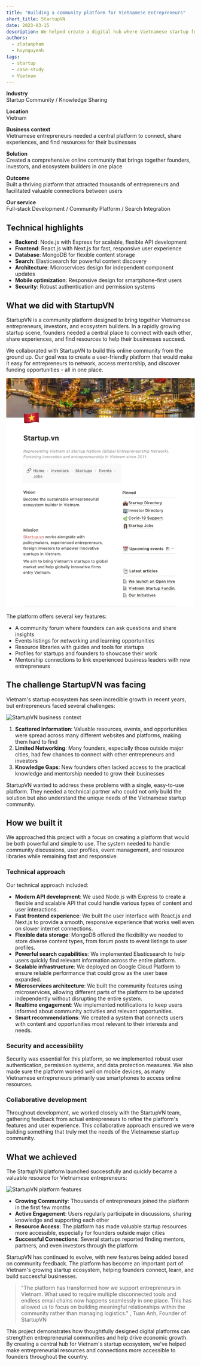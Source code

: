 ```yaml
---
title: "Building a community platform for Vietnamese Entrepreneurs"
short_title: StartupVN
date: 2023-03-15
description: We helped create a digital hub where Vietnamese startup founders can connect, share knowledge, and access resources to grow their businesses.
authors:
  - zlatanpham
  - huynguyenh
tags:
  - startup
  - case-study
  - Vietnam
---
```


**Industry**\
Startup Community / Knowledge Sharing

**Location**\
Vietnam

**Business context**\
Vietnamese entrepreneurs needed a central platform to connect, share experiences, and find resources for their businesses

**Solution**\
Created a comprehensive online community that brings together founders, investors, and ecosystem builders in one place

**Outcome**\
Built a thriving platform that attracted thousands of entrepreneurs and facilitated valuable connections between users

**Our service**\
Full-stack Development / Community Platform / Search Integration

## Technical highlights

- **Backend**: Node.js with Express for scalable, flexible API development
- **Frontend**: React.js with Next.js for fast, responsive user experience
- **Database**: MongoDB for flexible content storage
- **Search**: Elasticsearch for powerful content discovery
- **Architecture**: Microservices design for independent component updates
- **Mobile optimization**: Responsive design for smartphone-first users
- **Security**: Robust authentication and permission systems

## What we did with StartupVN

StartupVN is a community platform designed to bring together Vietnamese entrepreneurs, investors, and ecosystem builders. In a rapidly growing startup scene, founders needed a central place to connect with each other, share experiences, and find resources to help their businesses succeed.

We collaborated with StartupVN to build this online community from the ground up. Our goal was to create a user-friendly platform that would make it easy for entrepreneurs to network, access mentorship, and discover funding opportunities - all in one place.

![StartupVN community platform](assets/startupvn-main.webp)

The platform offers several key features:

- A community forum where founders can ask questions and share insights
- Events listings for networking and learning opportunities
- Resource libraries with guides and tools for startups
- Profiles for startups and founders to showcase their work
- Mentorship connections to link experienced business leaders with new entrepreneurs

## The challenge StartupVN was facing

Vietnam's startup ecosystem has seen incredible growth in recent years, but entrepreneurs faced several challenges:

![StartupVN business context](assets/startupvn-context.webp)

1. **Scattered Information**: Valuable resources, events, and opportunities were spread across many different websites and platforms, making them hard to find
2. **Limited Networking**: Many founders, especially those outside major cities, had few chances to connect with other entrepreneurs and investors
3. **Knowledge Gaps**: New founders often lacked access to the practical knowledge and mentorship needed to grow their businesses

StartupVN wanted to address these problems with a single, easy-to-use platform. They needed a technical partner who could not only build the solution but also understand the unique needs of the Vietnamese startup community.

## How we built it

We approached this project with a focus on creating a platform that would be both powerful and simple to use. The system needed to handle community discussions, user profiles, event management, and resource libraries while remaining fast and responsive.

### Technical approach

Our technical approach included:

- **Modern API development**: We used Node.js with Express to create a flexible and scalable API that could handle various types of content and user interactions.
- **Fast frontend experience**: We built the user interface with React.js and Next.js to provide a smooth, responsive experience that works well even on slower internet connections.
- **Flexible data storage**: MongoDB offered the flexibility we needed to store diverse content types, from forum posts to event listings to user profiles.
- **Powerful search capabilities**: We implemented Elasticsearch to help users quickly find relevant information across the entire platform.
- **Scalable infrastructure**: We deployed on Google Cloud Platform to ensure reliable performance that could grow as the user base expanded.
- **Microservices architecture**: We built the community features using microservices, allowing different parts of the platform to be updated independently without disrupting the entire system.
- **Realtime engagement**: We implemented notifications to keep users informed about community activities and relevant opportunities.
- **Smart recommendations**: We created a system that connects users with content and opportunities most relevant to their interests and needs.

### Security and accessibility

Security was essential for this platform, so we implemented robust user authentication, permission systems, and data protection measures. We also made sure the platform worked well on mobile devices, as many Vietnamese entrepreneurs primarily use smartphones to access online resources.

### Collaborative development

Throughout development, we worked closely with the StartupVN team, gathering feedback from actual entrepreneurs to refine the platform's features and user experience. This collaborative approach ensured we were building something that truly met the needs of the Vietnamese startup community.

## What we achieved

The StartupVN platform launched successfully and quickly became a valuable resource for Vietnamese entrepreneurs:

![StartupVN platform features](assets/startupvn-feature.webp)

- **Growing Community**: Thousands of entrepreneurs joined the platform in the first few months
- **Active Engagement**: Users regularly participate in discussions, sharing knowledge and supporting each other
- **Resource Access**: The platform has made valuable startup resources more accessible, especially for founders outside major cities
- **Successful Connections**: Several startups reported finding mentors, partners, and even investors through the platform

StartupVN has continued to evolve, with new features being added based on community feedback. The platform has become an important part of Vietnam's growing startup ecosystem, helping founders connect, learn, and build successful businesses.

> "The platform has transformed how we support entrepreneurs in Vietnam. What used to require multiple disconnected tools and endless email chains now happens seamlessly in one place. This has allowed us to focus on building meaningful relationships within the community rather than managing logistics." , Tuan Anh, Founder of StartupVN

This project demonstrates how thoughtfully designed digital platforms can strengthen entrepreneurial communities and help drive economic growth. By creating a central hub for Vietnam's startup ecosystem, we've helped make entrepreneurial resources and connections more accessible to founders throughout the country.
